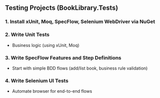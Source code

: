 ## Testing Projects (BookLibrary.Tests)

### 1. Install xUnit, Moq, SpecFlow, Selenium WebDriver via NuGet
### 2. Write Unit Tests
 - Business logic (using xUnit, Moq)
### 3. Write SpecFlow Features and Step Definitions
 - Start with simple BDD flows (add/list book, business rule validation)
### 4. Write Selenium UI Tests
 - Automate browser for end-to-end flows
